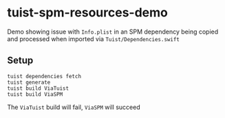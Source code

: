 # tuist-spm-resources-demo

Demo showing issue with `Info.plist` in an SPM dependency being copied and processed when imported via `Tuist/Dependencies.swift`

## Setup

```
tuist dependencies fetch
tuist generate
tuist build ViaTuist
tuist build ViaSPM
```

The `ViaTuist` build will fail, `ViaSPM` will succeed 
